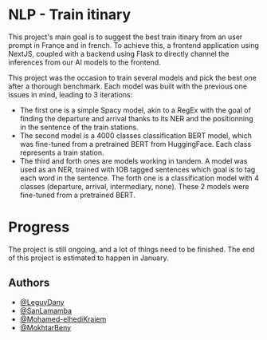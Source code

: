 # NLP - Train itinary

This project's main goal is to suggest the best train itinary from an user prompt in France and in french. To achieve this, a frontend application using NextJS, coupled with a backend using Flask to directly channel the inferences from our AI models to the frontend.

This project was the occasion to train several models and pick the best one after a thorough benchmark. Each model was built with the previous one issues in mind, leading to 3 iterations:
- The first one is a simple Spacy model, akin to a RegEx with the goal of finding the departure and arrival thanks to its NER and the positionning in the sentence of the train stations.
- The second model is a 4000 classes classification BERT model, which was fine-tuned from a pretrained BERT from HuggingFace. Each class represents a train station.
- The third and forth ones are models working in tandem. A model was used as an NER, trained with IOB tagged sentences which goal is to tag each word in the sentence. The forth one is a classification model with 4 classes (departure, arrival, intermediary, none). These 2 models were fine-tuned from a pretrained BERT.

# Progress
The project is still ongoing, and a lot of things need to be finished. The end of this project is estimated to happen in January.

<!-- ## Screenshots

![App Screenshot](https://via.placeholder.com/468x300?text=App+Screenshot+Here) -->


## Authors

- [@LeguyDany](https://www.github.com/LeguyDany)
- [@SanLamamba](https://github.com/sanlamamba)
- [@Mohamed-elhediKraiem](https://github.com/Mohamed-elhediKraiem)
- [@MokhtarBeny](https://github.com/MokhtarBeny)
